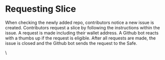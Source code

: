 # Requesting Slice

When checking the newly added repo, contributors notice a new issue is created. Contributors request a slice by following the instructions within the issue. A request is made including their wallet address. A Github bot reacts with a thumbs up if the request is eligible. After all requests are made, the issue is closed and the Github bot sends the request to the Safe.

\
